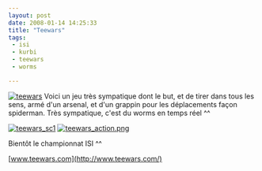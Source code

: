 ```yaml
---
layout: post
date: 2008-01-14 14:25:33
title: "Teewars"
tags:
 - isi
 - kurbi
 - teewars
 - worms

---
```


[![teewars](http://static.zenithar.org/wp-content/uploads/7.png)](http://static.zenithar.org/wp-content/uploads/7.png) Voici un jeu très sympatique dont le but, et de tirer dans tous les sens, armé d'un arsenal, et d'un grappin pour les déplacements façon spiderman. Très sympatique, c'est du worms en temps réel ^^

[![teewars_sc1](http://static.zenithar.org/wp-content/uploads/screenshot0005.thumbnail.png)](http://static.zenithar.org/wp-content/uploads/screenshot0005.png) [![teewars_action.png](http://static.zenithar.org/wp-content/uploads/teewars_action.thumbnail.png)](http://static.zenithar.org/wp-content/uploads/teewars_action.png)

Bientôt le championnat ISI ^^

[www.teewars.com](http://www.teewars.com/)
